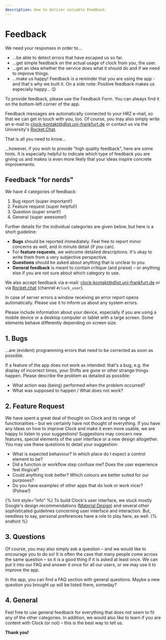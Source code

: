 ```yaml
---
description: How to deliver valuable Feedback
---
```


# Feedback

We need your responses in order to...

* ...be able to detect errors that have escaped us so far.
* ...get simple feedback on the actual usage of clock from you, the user.
* ...get an idea whether the service does what it should do and if we need to improve things.
* ...make us happy! Feedback is a reminder that you are using the app - and that's why we built it. On a side note: Positive feedback makes us especially happy... 😉 

To provide feedback, please use the Feedback Form. You can always find it on the bottom-left corner of the app.

Feedback messages are automatically connected to your HRZ e-mail, so that we can get in touch with you, too. Of course, you may also simply write an e-mail to [clock-kontakt@dlist.uni-frankfurt.de](mailto:clock-kontakt@dlist.uni-frankfurt.de) or contact us via the University's [Rocket.Chat](https://chat.studiumdigitale.uni-frankfurt.de/channel/clock_user).

That is all you need to know...

...however, if you wish to provide "high quality feedback", here are some hints. It is especially helpful to indicate which type of feedback you are giving us and makes is even more likely that your ideas inspire concrete improvements.

## Feedback "for nerds"

We have 4 categories of feedback:

1. Bug report \(super important!\)
2. Feature request \(super helpful!\)
3. Question \(super smart!\)
4. General \(super awesome!\)

Further details for the individual categories are given below, but here is a short guideline:

* **Bugs** should be reported immediately. Feel free to report minor concerns as well, and in minute detail \(if you can\).
* For **feature requests**, we welcome detailed descriptions. It's okay to write them from a very subjective perspective.
* **Questions** should be asked about anything that is unclear to you.
* **General feedback** is meant to contain critique \(and praise\) – or anything else if you are not sure about which category to use.

We also accept feedback via e-mail: [clock-kontakt@dlist.uni-frankfurt.de](mailto:clock-kontakt@dlist.uni-frankfurt.de) or via [Rocket.chat](https://chat.studiumdigitale.uni-frankfurt.de/channel/clock_user) \(channel `#clock_user`\).

In case of server errors a window receiving an error report opens automatically. Please use it to inform us about any system errors.

Please include information about your device, especially if you are using a mobile device or a desktop computer or tablet with a large screen. Some elements behave differently depending on screen size.

## 1. Bugs

...are \(evident\) programming errors that need to be corrected as soon as possible.

If a feature of the app does not work as intended: that's a bug, e.g. the display of incorrect times, your Shifts are gone or other strange things happen. Please describe the problem as detailed as possible:

* What action was \(being\) performed when the problem occurred?
* What was supposed to happen / What does not work?

## 2. Feature Request

We have spent a great deal of thought on Clock and its range of functionalities – but we certainly have not thought of everything. If you have any ideas on how to improve Clock and make it even more usable, we are happy to listen to your suggestions! Suggestions may concern new features, special elements of the user interface or a new design altogether. You may use these questions to detail your suggestion:

* What is expected behaviour? In which place do I expect a control element to be?
* Did a function or workflow step confuse me? Does the user experience feel illogical?
* Could anything look better? Which colours are better suited for our purposes?
* Do you have examples of other apps that do look or work nicer? \(Pshaw!\)

{% hint style="info" %}
To build Clock's user interface, we stuck mostly Google's design recommendations \([Material Design](https://github.com/ClockGU/handbook/tree/c6a3efe17c130c71ac14b67706cb399e4d331dfb/en/about.md#Design)\) and several other sophisticated guidelines concerning user interface and interaction. But, needless to say, personal preferences have a role to play here, as well.
{% endhint %}

## 3. Questions

Of course, you may also simply ask a question – and we would like to encourage you to do so! It is often the case that many people come across the same question – so it is a good thing if it is asked at least once. We can put it into our FAQ and answer it once for all our users, or we may use it to improve the app.

In the app, you can find a FAQ section with general questions. Maybe a new question you brought up will be listed there, someday?

## 4. General

Feel free to use general feedback for everything that does not seem to fit any of the other categories. In addition, we would also like to learn if you are content with Clock \(or not\) – this is the best way to tell us.

**Thank you!**

